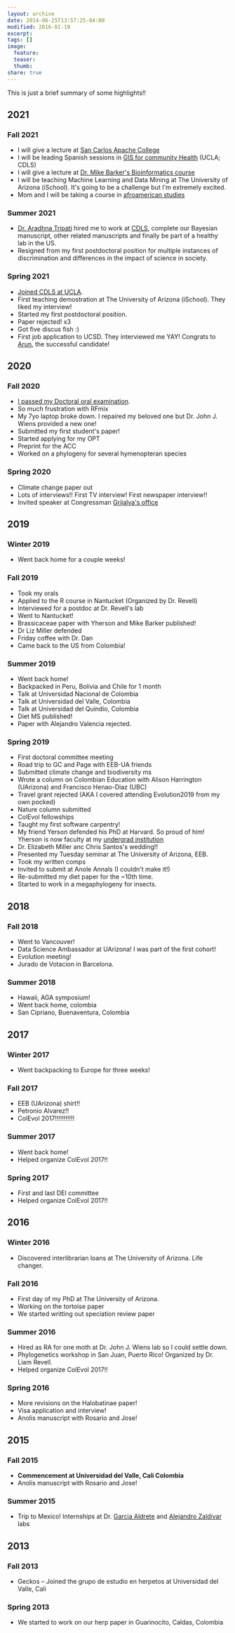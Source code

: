 ```yaml
---
layout: archive
date: 2014-06-25T13:57:25-04:00
modified: 2016-01-19
excerpt:
tags: []
image:
  feature:
  teaser:
  thumb:
share: true
---
```


This is just a brief summary of some highlights!!

## 2021
### Fall 2021
- I will give a lecture at [San Carlos Apache College](https://www.apachecollege.org/)
- I will be leading Spanish sessions in [GIS for community Health](https://www.ioes.ucla.edu/wp-content/uploads/CDLSAnnualReport2018-2019.pdf) (UCLA; CDLS)
- I will give a lecture at [Dr. Mike Barker's Bioinformatics course](https://www.barkerlab.net/)
- I will be teaching Machine Learning and Data Mining at The University of Arizona (iSchool). It's going to be a challenge but I'm extremely excited.
- Mom and I will be taking a course in [afroamerican studies](https://aaas.fas.harvard.edu/)

### Summer 2021

- [Dr. Aradhna Tripati](https://www.ioes.ucla.edu/person/aradhna-tripati/) hired me to work at [CDLS](https://www.ioes.ucla.edu/diversity/), complete our Bayesian manuscript, other related manuscripts and finally be part of a healthy lab in the US.
- Resigned from my first postdoctoral position for multiple instances of discrimination and differences in the impact of science in society.

### Spring 2021
- [Joined CDLS at UCLA](https://www.ioes.ucla.edu/person/cristian-roman-palacios/).
- First teaching demostration at The University of Arizona (iSchool). They liked my interview! 
- Started my first postdoctoral position.
- Paper rejected! x3 
- Got five discus fish :)
- First job application to UCSD. They interviewed me YAY! Congrats to [Arun](https://twitter.com/arunsethuraman), the successful candidate!

## 2020

### Fall 2020
- [I passed my Doctoral oral examination](https://news.arizona.edu/calendar/123246-doctoral-oral-examination-%E2%80%93-ecology-and-evolutionary-biology-virtual).
- So much frustration with RFmix
- My 7yo laptop broke down. I repaired my beloved one but Dr. John J. Wiens provided a new one!
- Submitted my first student's paper!
- Started applying for my OPT
- Preprint for the ACC
- Worked on a phylogeny for several hymenopteran species

### Spring 2020
- Climate change paper out
- Lots of interviews!! First TV interview! First newspaper interview!!
- Invited speaker at Congressman [Grijalva's office](https://grijalva.house.gov/)

## 2019

### Winter 2019
- Went back home for a couple weeks!

### Fall 2019
- Took my orals
- Applied to the R course in Nantucket (Organized by Dr. Revell)
- Interviewed for a postdoc at Dr. Revell's lab
- Went to Nantucket!
- Brassicaceae paper with Yherson and Mike Barker published!
- Dr Liz Miller defended
- Friday coffee with Dr. Dan
- Came back to the US from Colombia!

### Summer 2019
- Went back home!
- Backpacked in Peru, Bolivia and Chile for 1 month
- Talk at Universidad Nacional de Colombia
- Talk at Universidad del Valle, Colombia
- Talk at Universidad del Quindio, Colombia
- Diet MS published!
- Paper with Alejandro Valencia rejected.

### Spring 2019
- First doctoral committee meeting
- Road trip to GC and Page with EEB-UA friends
- Submitted climate change and biodiversity ms
- Wrote a column on Colombian Education with Alison Harrington (UArizona) and Francisco Henao-Diaz (UBC)
- Travel grant rejected (AKA I covered attending Evolution2019 from my own pocked)
- Nature column submitted
- ColEvol fellowships
- Taught my first software carpentry!
- My friend Yerson defended his PhD at Harvard. So proud of him! Yherson is now faculty at my [undergrad institution](https://ciencias.univalle.edu.co/index.php/departamento-de-biologia/docentes/yherson-franchesco-molina-henao)
- Dr. Elizabeth Miller anc Chris Santos's wedding!!
- Presented my Tuesday seminar at The University of Arizona, EEB.
- Took my written comps
- Invited to submit at Anole Annals (I couldn't make it!)
- Re-submitted my diet paper for the ~10th time.
- Started to work in a megaphylogeny for insects.

## 2018

### Fall 2018
- Went to Vancouver!
- Data Science Ambassador at UArizona! I was part of the first cohort!
- Evolution meeting!
- Jurado de Votacion in Barcelona.

### Summer 2018
- Hawaii, AGA symposium!
- Went back home, colombia
- San Cipriano, Buenaventura, Colombia

## 2017

### Winter 2017
- Went backpacking to Europe for three weeks!

### Fall 2017
- EEB (UArizona) shirt!!
- Petronio Alvarez!!
- ColEvol 2017!!!!!!!!!!!

### Summer 2017
- Went back home!
- Helped organize ColEvol 2017!!

### Spring 2017
- First and last DEI committee
- Helped organize ColEvol 2017!!

## 2016

### Winter 2016
- Discovered interlibrarian loans at The University of Arizona. Life changer.

### Fall 2016
- First day of my PhD at The University of Arizona.
- Working on the tortoise paper
- We started writting out speciation review paper

### Summer 2016
- Hired as RA for one moth at Dr. John J. Wiens lab so I could settle down.
- Phylogenetics workshop in San Juan, Puerto Rico! Organized by Dr. Liam Revell.
- Helped organize ColEvol 2017!!

### Spring 2016
- More revisions on the Halobatinae paper!
- Visa application and interview!
- Anolis manuscript with Rosario and Jose!

## 2015

### Fall 2015
- **Commencement at Universidad del Valle, Cali Colombia**
- Anolis manuscript with Rosario and Jose!

### Summer 2015
- Trip to Mexico! Internships at Dr. [Garcia Aldrete](http://www.ib.unam.mx/directorio/52) and [Alejandro Zaldivar](http://www.ib.unam.mx/directorio/195) labs

## 2013

### Fall 2013
- Geckos – Joined the grupo de estudio en herpetos at Universidad del Valle, Cali

### Spring 2013
- We started to work on our herp paper in Guarinocito, Caldas, Colombia


